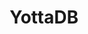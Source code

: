 ---
description: |
 <p>
  <a href="https://gitlab.com/YottaDB/DB/YDB">YottaDB</a> is a language-agnostic hierarchical key-value database that
  scales from small system-on-chip designs to large servers. Languages are supported
  through "wrappers" with support currently available for <a href="https://docs.yottadb.com/MultiLangProgGuide/cprogram.html">C</a>, <a href="https://pkg.go.dev/lang.yottadb.com/go/yottadb">Go</a>, <a href="https://docs.yottadb.com/ProgrammersGuide/">M</a>, <a href="https://metacpan.org/pod/YottaDB">Perl</a>,
  and <a href="https://yottadb.gitlab.io/Lang/YDBRust/yottadb/index.html">Rust</a>, with support for <a href="https://github.com/dlwicksell/nodem">node.js</a> and Python expected soon. Other wrappers from
  the community allow YottaDB to be a JSON data store. <a href="https://docs.yottadb.com/Octo/">Octo</a> provides JDBC / SQL-92
  based access for reporting and analytics with read-write access support coming
  in 2021. <a href="https://gitlab.com/YottaDB">All our work</a> is 100% free / open source.
 </p>
layout: stand
logo: stands/yottadb/logo.png
new_this_year: |
  <p> 
    Since FOSDEM 2020, we have added production grade support for JDBC
    / SQL-92 access to the database for analytics and reporting, as well as production
    grade support for access from the Rust language.
    <br>
    We have made numerous smaller enhancements such as simpler installation, enhanced 
    troubleshooting tools, performance enhancements,
    and of course (like every software project) bug fixes.
  </p>
showcase: |
  <p>
    Based on a mature code base (in daily production use since 1986; continuously
    invested in and evolving since then), YottaDB is a language-agnostic hierarchical key-value
    database to which all common NoSQL and SQL use cases map well. Its robustness, scalability
    and security are demonstrated by the fact that it is the database of record for
    some of the largest real-time core-banking applications in the world, as well as
    a nation scale electronic health record system. In Belgium, it is the database of
    record for the University of Antwerp library system.
  </p>
  <br>
  <h3>Learn More about YottaDB:</h3>
    <ul>
      <li><a href="/stands/yottadb/features">Features</a></li>
      <li><a href="/stands/yottadb/how_it_works">How It Works</a></li>
      <li><a href="/stands/yottadb/use_cases">Use Cases</a></li>
      <li><a href="/stands/yottadb/success_stories">Success Stories</a></li>
    </ul>
themes:
 - Database engines
title: YottaDB
website: https://yottadb.com
show_on_overview: true
chatroom: yottadb
---